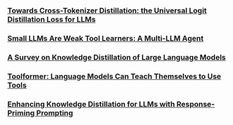 ### [Towards Cross-Tokenizer Distillation: the Universal Logit Distillation Loss for LLMs](https://arxiv.org/pdf/2402.12030)

### [Small LLMs Are Weak Tool Learners: A Multi-LLM Agent](https://arxiv.org/abs/2401.07324)

### [A Survey on Knowledge Distillation of Large Language Models](https://arxiv.org/pdf/2402.13116)

### [Toolformer: Language Models Can Teach Themselves to Use Tools](https://arxiv.org/abs/2302.04761)

### [Enhancing Knowledge Distillation for LLMs with Response-Priming Prompting](https://arxiv.org/abs/2412.17846)

